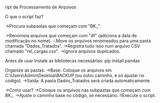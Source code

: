 ript de Processamento de Arquivos

O que o script faz?

->Procura subpastas que começam com "BK_".

->Renomeia arquivos que começam com "df" (adiciona a data de modificação no nome). -.Move os arquivos renomeados para uma pasta chamada "Dados_Tratados". ->Registra tudo isso num arquivo CSV chamado "rel_cargas.csv". ->Ignora arquivos duplicados.

Antes de usar Instale as bibliotecas necessárias: pip install pandas

Organize as pastas: ->Base: Coloque os arquivos em C:\Users\Admin\Desktop\BACKUP (ou outro caminho, é só ajustar no código). ->Saída: A pasta Dados_Tratados será criada automaticamente. 

->Como usar? 
->Coloque os arquivos nas subpastas que começam com BK_. 
->Ajuste o caminho base no código, se necessário. !!Execute o script.
